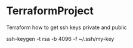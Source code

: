 # TerraformProject
Terraform
how to get ssh keys private and public


ssh-keygen -t rsa -b 4096 -f ~/.ssh/my-key
